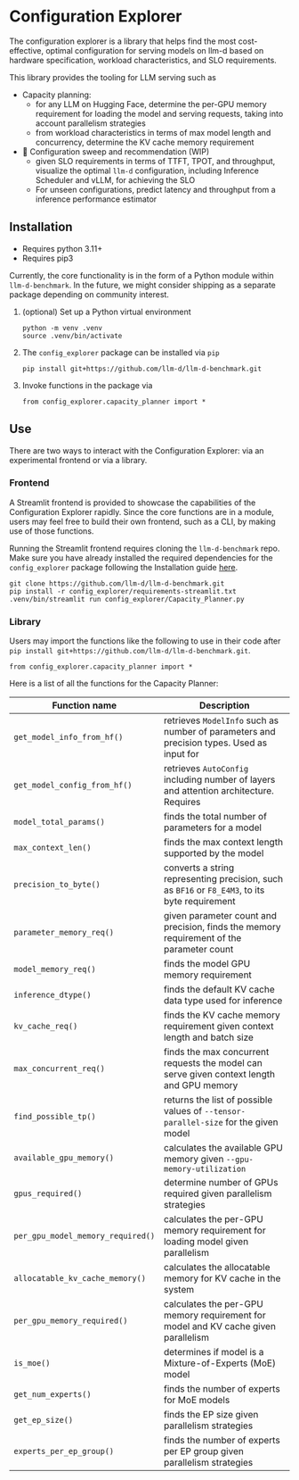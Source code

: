 # Configuration Explorer

The configuration explorer is a library that helps find the most cost-effective, optimal configuration for serving models on llm-d based on hardware specification, workload characteristics, and SLO requirements.

This library provides the tooling for LLM serving such as
- Capacity planning:
  - for any LLM on Hugging Face, determine the per-GPU memory requirement for loading the model and serving requests, taking into account parallelism strategies
  - from workload characteristics in terms of max model length and concurrency, determine the KV cache memory requirement
- 🚧 Configuration sweep and recommendation (WIP)
  - given SLO requirements in terms of TTFT, TPOT, and throughput, visualize the optimal `llm-d` configuration, including Inference Scheduler and vLLM, for achieving the SLO
  - For unseen configurations, predict latency and throughput from a inference performance estimator


## Installation

* Requires python 3.11+
* Requires pip3

Currently, the core functionality is in the form of a Python module within `llm-d-benchmark`. In the future, we might consider shipping as a separate package depending on community interest.

1. (optional) Set up a Python virtual environment
    ```
    python -m venv .venv
    source .venv/bin/activate
    ```

2. The `config_explorer` package can be installed via `pip`

    ```
    pip install git+https://github.com/llm-d/llm-d-benchmark.git
    ```

3. Invoke functions in the package via

    ```
    from config_explorer.capacity_planner import *
    ```


## Use

There are two ways to interact with the Configuration Explorer: via an experimental frontend or via a library.

### Frontend
A Streamlit frontend is provided to showcase the capabilities of the Configuration Explorer rapidly. Since the core functions are in a module, users may feel free to build their own frontend, such as a CLI, by making use of those functions.

Running the Streamlit frontend requires cloning the `llm-d-benchmark` repo. Make sure you have already installed the required dependencies for the `config_explorer` package following the Installation guide [here](#installation).

```
git clone https://github.com/llm-d/llm-d-benchmark.git
pip install -r config_explorer/requirements-streamlit.txt
.venv/bin/streamlit run config_explorer/Capacity_Planner.py
```

### Library
Users may import the functions like the following to use in their code after `pip install git+https://github.com/llm-d/llm-d-benchmark.git`.

```
from config_explorer.capacity_planner import *
```

Here is a list of all the functions for the Capacity Planner:

| Function name                     | Description                                                                                    |
| --------------------------------- | ---------------------------------------------------------------------------------------------- |
| `get_model_info_from_hf()`        | retrieves `ModelInfo` such as number of parameters and precision types. Used as input for      |
| `get_model_config_from_hf()`      | retrieves `AutoConfig` including number of layers and attention architecture. Requires         |
| `model_total_params()`            | finds the total number of parameters for a model                                               |
| `max_context_len()`               | finds the max context length supported by the model                                            |
| `precision_to_byte()`             | converts a string representing precision, such as `BF16` or `F8_E4M3`, to its byte requirement |
| `parameter_memory_req()`          | given parameter count and precision, finds the memory requirement of the parameter count       |
| `model_memory_req()`              | finds the model GPU memory requirement                                                         |
| `inference_dtype()`               | finds the default KV cache data type used for inference                                        |
| `kv_cache_req()`                  | finds the KV cache memory requirement given context length and batch size                      |
| `max_concurrent_req()`            | finds the max concurrent requests the model can serve given context length and GPU memory      |
| `find_possible_tp()`              | returns the list of possible values of `--tensor-parallel-size` for the given model            |
| `available_gpu_memory()`          | calculates the available GPU memory given `--gpu-memory-utilization`                           |
| `gpus_required()`                 | determine number of GPUs required given parallelism strategies                                 |
| `per_gpu_model_memory_required()` | calculates the per-GPU memory requirement for loading model given parallelism                  |
| `allocatable_kv_cache_memory()`   | calculates the allocatable memory for KV cache in the system                 |
| `per_gpu_memory_required()`       | calculates the per-GPU memory requirement for model and KV cache given parallelism             |
| `is_moe()`                        | determines if model is a Mixture-of-Experts (MoE) model                                        |
| `get_num_experts()`               | finds the number of experts for MoE models                                                     |
| `get_ep_size()`                   | finds the EP size given parallelism strategies                                                 |
| `experts_per_ep_group()`          | finds the number of experts per EP group given parallelism strategies                          |
